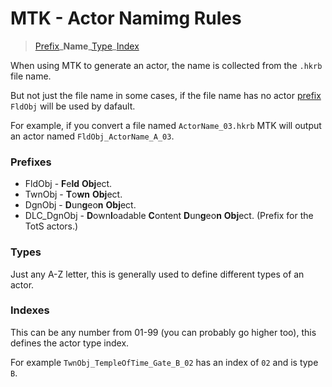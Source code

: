 # MTK - Actor Namimg Rules
> [Prefix](https://github.com/ArchLeaders/Botw-Modding-Toolkit/blob/master/Docs/Info/NamingRules.md#prefixes)\_**Name**\_[Type](https://github.com/ArchLeaders/Botw-Modding-Toolkit/blob/master/Docs/Info/NamingRules.md#types)\_[Index](https://github.com/ArchLeaders/Botw-Modding-Toolkit/blob/master/Docs/Info/NamingRules.md#indexes)

When using MTK to generate an actor, the name is collected from the `.hkrb` file name.

But not just the file name in some cases, if the file name has no actor [prefix](https://github.com/ArchLeaders/Botw-Modding-Toolkit/new/master/Docs/Info#prefixes) `FldObj`
will be used by dafault.

For example, if you convert a file named `ActorName_03.hkrb` MTK will output an actor named `FldObj_ActorName_A_03`.

### Prefixes

- FldObj - **F**e**ld** **Obj**ect.
- TwnObj - **T**o**wn** **Obj**ect.
- DgnObj - **D**un**g**eo**n** **Obj**ect.
- DLC_DgnObj - **D**own**l**oadable **C**ontent **D**un**g**eo**n** **Obj**ect. (Prefix for the TotS actors.)

### Types

Just any A-Z letter, this is generally used to define different types of an actor.

### Indexes

This can be any number from 01-99 (you can probably go higher too), this defines the actor type index.

For example `TwnObj_TempleOfTime_Gate_B_02` has an index of `02` and is type `B`.

